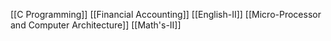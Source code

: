 [[C Programming]]
[[Financial Accounting]]
[[English-II]]
[[Micro-Processor and Computer Architecture]]
[[Math's-II]]
